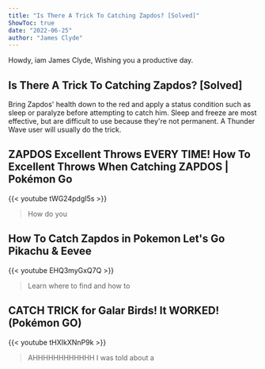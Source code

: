 ```yaml
---
title: "Is There A Trick To Catching Zapdos? [Solved]"
ShowToc: true 
date: "2022-06-25"
author: "James Clyde" 
---
```


Howdy, iam James Clyde, Wishing you a productive day.
## Is There A Trick To Catching Zapdos? [Solved]
Bring Zapdos' health down to the red and apply a status condition such as sleep or paralyze before attempting to catch him. Sleep and freeze are most effective, but are difficult to use because they're not permanent. A Thunder Wave user will usually do the trick.

## ZAPDOS Excellent Throws EVERY TIME! How To Excellent Throws When Catching ZAPDOS | Pokémon Go
{{< youtube tWG24pdgI5s >}}
>How do you 

## How To Catch Zapdos in Pokemon Let's Go Pikachu & Eevee
{{< youtube EHQ3myGxQ7Q >}}
>Learn where to find and how to 

## CATCH TRICK for Galar Birds! It WORKED! (Pokémon GO)
{{< youtube tHXIkXNnP9k >}}
>AHHHHHHHHHHHH I was told about a 

